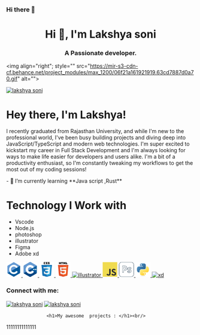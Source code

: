 ### Hi there 👋

<link rel="preconnect" href="https://fonts.googleapis.com">
<link rel="preconnect" href="https://fonts.gstatic.com" crossorigin>
<link href="https://fonts.googleapis.com/css2?family=Gothic+A1&display=swap" rel="stylesheet">
</style>
  
<h1 align="center">Hi 👋, I'm Lakshya soni</h1>
<h3 align="center">A Passionate developer.</h3>

<img align="right"; style="" src="https://mir-s3-cdn-cf.behance.net/project_modules/max_1200/06f21a161921919.63cd7887d0a70.gif" alt="">


<p align="left"> <a href="https://twitter.com/LakshyaSoniji?t=TRSUaUc-PorsmN2_q26uQw&s=09" target="blank"><img src="https://img.shields.io/twitter/follow/lakshya soni?logo=twitter&style=for-the-badge" alt="lakshya soni" /></a> </p>

<p><h1>Hey there, I'm Lakshya!</h1>I recently graduated from Rajasthan University, and while I'm new to the professional world, I've been busy building projects and diving deep into JavaScript/TypeScript and modern web technologies.  I'm super excited to kickstart my career in Full Stack Development and I'm always looking for ways to make life easier for developers and users alike.  I'm a bit of a productivity enthusiast, so I'm constantly tweaking my workflows to get the most out of my coding sessions!</p>
- 🌱 I’m currently learning **Java script ,Rust**

<h1 style="font: bold;">Technology I Work with</h1>
<ul>
    <li>Vscode</li>
    <li>Node.js</li>
    <li>photoshop</li>
    <li>illustrator</li>
    <li>Figma</li>
    <Li>Adobe xd</Li>
</ul>
<p align="left"> <a href="https://www.cprogramming.com/" target="_blank" rel="noreferrer"> <img src="https://raw.githubusercontent.com/devicons/devicon/master/icons/c/c-original.svg" alt="c" width="40" height="40"/> </a> <a href="https://www.w3schools.com/cpp/" target="_blank" rel="noreferrer"> <img src="https://raw.githubusercontent.com/devicons/devicon/master/icons/cplusplus/cplusplus-original.svg" alt="cplusplus" width="40" height="40"/> </a> <a href="https://www.w3schools.com/css/" target="_blank" rel="noreferrer"> <img src="https://raw.githubusercontent.com/devicons/devicon/master/icons/css3/css3-original-wordmark.svg" alt="css3" width="40" height="40"/> </a> <a href="https://www.w3.org/html/" target="_blank" rel="noreferrer"> <img src="https://raw.githubusercontent.com/devicons/devicon/master/icons/html5/html5-original-wordmark.svg" alt="html5" width="40" height="40"/> </a> <a href="https://www.adobe.com/in/products/illustrator.html" target="_blank" rel="noreferrer"> <img src="https://www.vectorlogo.zone/logos/adobe_illustrator/adobe_illustrator-icon.svg" alt="illustrator" width="40" height="40"/> </a> <a href="https://developer.mozilla.org/en-US/docs/Web/JavaScript" target="_blank" rel="noreferrer"> <img src="https://raw.githubusercontent.com/devicons/devicon/master/icons/javascript/javascript-original.svg" alt="javascript" width="40" height="40"/> </a> <a href="https://www.photoshop.com/en" target="_blank" rel="noreferrer"> <img src="https://raw.githubusercontent.com/devicons/devicon/master/icons/photoshop/photoshop-line.svg" alt="photoshop" width="40" height="40"/> </a> <a href="https://www.python.org" target="_blank" rel="noreferrer"> <img src="https://raw.githubusercontent.com/devicons/devicon/master/icons/python/python-original.svg" alt="python" width="40" height="40"/> </a> <a href="https://www.adobe.com/products/xd.html" target="_blank" rel="noreferrer"> <img src="https://cdn.worldvectorlogo.com/logos/adobe-xd.svg" alt="xd" width="40" height="40"/> </a> </p>
<h3 align="left">Connect with me:</h3>
<p align="left">
<a href="https://twitter.com/lakshya soni" target="blank"><img align="center" src="https://raw.githubusercontent.com/rahuldkjain/github-profile-readme-generator/master/src/images/icons/Social/twitter.svg" alt="lakshya soni" height="30" width="40" /></a>
<a href="https://linkedin.com/in/lakshya soni" target="blank"><img align="center" src="https://raw.githubusercontent.com/rahuldkjain/github-profile-readme-generator/master/src/images/icons/Social/linked-in-alt.svg" alt="lakshya soni" height="30" width="40" /></a>
</p>

                   <h1>My awesome  projects : </h1><br/>
11111111111111
<!--
**Soniji3/Soniji3** is a ✨ _special_ ✨ repository because its `README.md` (this file) appears on your GitHub profile.

Here are some ideas to get you started:

- 🔭 I’m currently working on ...
- 🌱 I’m currently learning ...
- 👯 I’m looking to collaborate on ...
- 🤔 I’m looking for help with ...
- 💬 Ask me about ...
- 📫 How to reach me: ...
- 😄 Pronouns: ...
- ⚡ Fun fact: ...
-->
